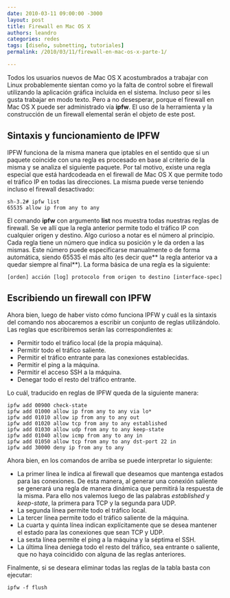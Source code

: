 ```yaml
---
date: 2010-03-11 09:00:00 -3000
layout: post
title: Firewall en Mac OS X
authors: leandro
categories: redes
tags: [diseño, subnetting, tutoriales]
permalink: /2010/03/11/firewall-en-mac-os-x-parte-1/

---
```


Todos los usuarios nuevos de Mac OS X acostumbrados a trabajar con Linux
probablemente sientan como yo la falta de control sobre el firewall utilizando
la aplicación gráfica incluida en el sistema. Incluso peor si les gusta trabajar
en modo texto. Pero a no desesperar, porque el firewall en Mac OS X puede ser
administrado vía **ipfw**. <!-- more -->El uso de la herramienta y la
construcción de un firewall elemental serán el objeto de este post.

## Sintaxis y funcionamiento de IPFW

IPFW funciona de la misma manera que iptables en el sentido que si un paquete
coincide con una regla es procesado en base al criterio de la misma y se analiza
el siguiente paquete. Por tal motivo, existe una regla especial que está
hardcodeada en el firewall de Mac OS X que permite todo el tráfico IP en todas
las direcciones. La misma puede verse teniendo incluso el firewall desactivado:

```
sh-3.2# ipfw list
65535 allow ip from any to any
```

El comando **ipfw** con argumento **list** nos muestra todas nuestras reglas de
firewall. Se ve allí que la regla anterior permite todo el tráfico IP con
cualquier origen y destino. Algo curioso a notar es el número al principio. Cada
regla tiene un número que indica su posición y le da orden a las mismas. Este
número puede especificarse manualmente o de forma automática, siendo 65535 el
más alto (es decir que** la regla anterior va a quedar siempre al final**). La
forma básica de una regla es la siguiente:

```
[orden] acción [log] protocolo from origen to destino [interface-spec]
```

## Escribiendo un firewall con IPFW

Ahora bien, luego de haber visto cómo funciona IPFW y cuál es la sintaxis del
comando nos abocaremos a escribir un conjunto de reglas utilizándolo. Las reglas
que escribiremos serán las correspondientes a:

* Permitir todo el tráfico local (de la propia máquina).
* Permitir todo el tráfico saliente.
* Permitir el tráfico entrante para las conexiones establecidas.
* Permitir el ping a la máquina.
* Permitir el acceso SSH a la máquina.
* Denegar todo el resto del tráfico entrante.

Lo cuál, traducido en reglas de IPFW queda de la siguiente manera:

```
ipfw add 00900 check-state
ipfw add 01000 allow ip from any to any via lo*
ipfw add 01010 allow ip from any to any out
ipfw add 01020 allow tcp from any to any established
ipfw add 01030 allow udp from any to any keep-state
ipfw add 01040 allow icmp from any to any in
ipfw add 01050 allow tcp from any to any dst-port 22 in
ipfw add 30000 deny ip from any to any
```

Ahora bien, en los comandos de arriba se puede interpretar lo siguiente:

* La primer línea le indica al firewall que deseamos que mantenga estados para
las conexiones. De esta manera, al generar una conexión saliente se generará una
regla de manera dinámica que permitirá la respuesta de la misma. Para ello nos
valemos luego de las palabras *established* y *keep-state*, la primera para TCP
y la segunda para UDP.
* La segunda línea permite todo el tráfico local.
* La tercer línea permite todo el tráfico saliente de la máquina.
* La cuarta y quinta línea indican explícitamente que se desea mantener el
estado para las conexiones que sean TCP y UDP.
* La sexta línea permite el ping a la máquina y la séptima el SSH.
* La última línea deniega todo el resto del tráfico, sea entrante o saliente,
que no haya coincidido con alguna de las reglas anteriores.

Finalmente, si se deseara eliminar todas las reglas de la tabla basta con
ejecutar:

```
ipfw -f flush
```
